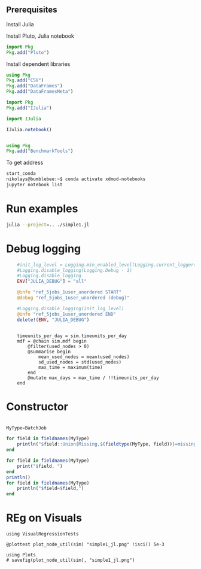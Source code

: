 ## Prerequisites

Install Julia

Install Pluto, Julia notebook

```jl
import Pkg
Pkg.add("Pluto")
```

Install dependent libraries

```jl
using Pkg
Pkg.add("CSV")
Pkg.add("DataFrames")
Pkg.add("DataFramesMeta")
```


```jl
import Pkg
Pkg.add("IJulia")

import IJulia

IJulia.notebook()


using Pkg
Pkg.add("BenchmarkTools")
```

To get address

```bash
start_conda
nikolays@bumblebee:~$ conda activate xdmod-notebooks
jupyter notebook list
```


# Run examples

```bash
julia --project=.. ./simple1.jl
```


# Debug logging

```jl
    #init_log_level = Logging.min_enabled_level(Logging.current_logger())
    #Logging.disable_logging(Logging.Debug - 1)
    #Logging.disable_logging
    ENV["JULIA_DEBUG"] = "all"

    @info "ref_5jobs_1user_unordered START"
    @debug "ref_5jobs_1user_unordered (debug)"

    #Logging.disable_logging(init_log_level)
    @info "ref_5jobs_1user_unordered END"
    delete!(ENV, "JULIA_DEBUG")
```



```

    timeunits_per_day = sim.timeunits_per_day
    mdf = @chain sim.mdf begin
        @filter(used_nodes > 0)
        @summarise begin
            mean_used_nodes = mean(used_nodes)
            sd_used_nodes = std(used_nodes)
            max_time = maximum(time)
        end
        @mutate max_days = max_time / !!timeunits_per_day 
    end
```


# Constructor

```jl

MyType=BatchJob

for field in fieldnames(MyType)
    println("$field::Union{Missing,$(fieldtype(MyType, field))}=missing,")
end

for field in fieldnames(MyType)
    print("$field, ")
end
println()
for field in fieldnames(MyType)
    println("$field=$field,")
end


```


# REg on Visuals
```
using VisualRegressionTests

@plottest plot_node_util(sim) "simple1_jl.png" !isci() 5e-3
```

```
using Plots
# savefig(plot_node_util(sim), "simple1_jl.png")
```